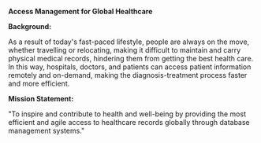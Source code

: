 **Access Management for Global Healthcare**

**Background:**

As a result of today's fast-paced lifestyle, people are always on the move,
whether travelling or relocating, making it difficult to maintain and carry
physical medical records, hindering them from getting the best health care.
In this way, hospitals, doctors, and patients can access patient information
remotely and on-demand, making the diagnosis-treatment process faster
and more efficient.

**Mission Statement:**

"To inspire and contribute to health and well-being by providing the most
efficient and agile access to healthcare records globally through database
management systems."

